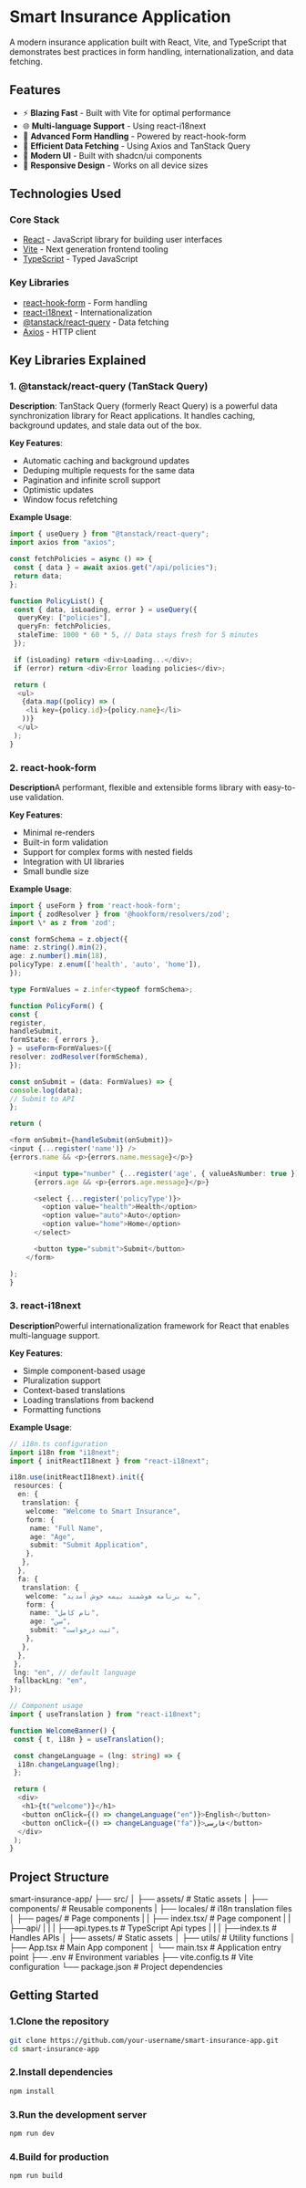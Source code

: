 # Smart Insurance Application

A modern insurance application built with React, Vite, and TypeScript that demonstrates best practices in form handling, internationalization, and data fetching.

## Features

- ⚡ **Blazing Fast** - Built with Vite for optimal performance
- 🌐 **Multi-language Support** - Using react-i18next
- 📝 **Advanced Form Handling** - Powered by react-hook-form
- 🔄 **Efficient Data Fetching** - Using Axios and TanStack Query
- 🎨 **Modern UI** - Built with shadcn/ui components
- 📱 **Responsive Design** - Works on all device sizes

## Technologies Used

### Core Stack

- [React](https://react.dev/) - JavaScript library for building user interfaces
- [Vite](https://vitejs.dev/) - Next generation frontend tooling
- [TypeScript](https://www.typescriptlang.org/) - Typed JavaScript

### Key Libraries

- [react-hook-form](https://react-hook-form.com/) - Form handling
- [react-i18next](https://react.i18next.com/) - Internationalization
- [@tanstack/react-query](https://tanstack.com/query/latest) - Data fetching
- [Axios](https://axios-http.com/) - HTTP client

## Key Libraries Explained

### 1. @tanstack/react-query (TanStack Query)

**Description**: TanStack Query (formerly React Query) is a powerful data synchronization library for React applications. It handles caching, background updates, and stale data out of the box.

**Key Features**:

- Automatic caching and background updates
- Deduping multiple requests for the same data
- Pagination and infinite scroll support
- Optimistic updates
- Window focus refetching

**Example Usage**:

```typescript
import { useQuery } from "@tanstack/react-query";
import axios from "axios";

const fetchPolicies = async () => {
 const { data } = await axios.get("/api/policies");
 return data;
};

function PolicyList() {
 const { data, isLoading, error } = useQuery({
  queryKey: ["policies"],
  queryFn: fetchPolicies,
  staleTime: 1000 * 60 * 5, // Data stays fresh for 5 minutes
 });

 if (isLoading) return <div>Loading...</div>;
 if (error) return <div>Error loading policies</div>;

 return (
  <ul>
   {data.map((policy) => (
    <li key={policy.id}>{policy.name}</li>
   ))}
  </ul>
 );
}
```

### 2. react-hook-form

**Description**A performant, flexible and extensible forms library with easy-to-use validation.

**Key Features**:

- Minimal re-renders
- Built-in form validation
- Support for complex forms with nested fields
- Integration with UI libraries
- Small bundle size

**Example Usage**:

```typescript
import { useForm } from 'react-hook-form';
import { zodResolver } from '@hookform/resolvers/zod';
import \* as z from 'zod';

const formSchema = z.object({
name: z.string().min(2),
age: z.number().min(18),
policyType: z.enum(['health', 'auto', 'home']),
});

type FormValues = z.infer<typeof formSchema>;

function PolicyForm() {
const {
register,
handleSubmit,
formState: { errors },
} = useForm<FormValues>({
resolver: zodResolver(formSchema),
});

const onSubmit = (data: FormValues) => {
console.log(data);
// Submit to API
};

return (

<form onSubmit={handleSubmit(onSubmit)}>
<input {...register('name')} />
{errors.name && <p>{errors.name.message}</p>}

      <input type="number" {...register('age', { valueAsNumber: true })} />
      {errors.age && <p>{errors.age.message}</p>}

      <select {...register('policyType')}>
        <option value="health">Health</option>
        <option value="auto">Auto</option>
        <option value="home">Home</option>
      </select>

      <button type="submit">Submit</button>
    </form>

);
}
```

### 3. react-i18next

**Description**Powerful internationalization framework for React that enables multi-language support.

**Key Features**:

- Simple component-based usage
- Pluralization support
- Context-based translations
- Loading translations from backend
- Formatting functions

**Example Usage**:

```typescript
// i18n.ts configuration
import i18n from "i18next";
import { initReactI18next } from "react-i18next";

i18n.use(initReactI18next).init({
 resources: {
  en: {
   translation: {
    welcome: "Welcome to Smart Insurance",
    form: {
     name: "Full Name",
     age: "Age",
     submit: "Submit Application",
    },
   },
  },
  fa: {
   translation: {
    welcome: "به برنامه هوشمند بیمه خوش آمدید",
    form: {
     name: "نام کامل",
     age: "سن",
     submit: "ثبت درخواست",
    },
   },
  },
 },
 lng: "en", // default language
 fallbackLng: "en",
});

// Component usage
import { useTranslation } from "react-i18next";

function WelcomeBanner() {
 const { t, i18n } = useTranslation();

 const changeLanguage = (lng: string) => {
  i18n.changeLanguage(lng);
 };

 return (
  <div>
   <h1>{t("welcome")}</h1>
   <button onClick={() => changeLanguage("en")}>English</button>
   <button onClick={() => changeLanguage("fa")}>فارسی</button>
  </div>
 );
}
```

## Project Structure

smart-insurance-app/
├── src/
│ ├── assets/ # Static assets
│ ├── components/ # Reusable components
| ├── locales/ # i18n translation files
│ ├── pages/ # Page components
| | ├── index.tsx/ # Page component
| | ├──api/
| | | ├──api.types.ts # TypeScript Api types
| | | ├──index.ts # Handles APIs
│ ├── assets/ # Static assets
│ ├── utils/ # Utility functions
│ ├── App.tsx # Main App component
│ └── main.tsx # Application entry point
├── .env # Environment variables
├── vite.config.ts # Vite configuration
└── package.json # Project dependencies

## Getting Started

### 1.Clone the repository

```bash
git clone https://github.com/your-username/smart-insurance-app.git
cd smart-insurance-app
```

### 2.Install dependencies

```bash
npm install
```

### 3.Run the development server

```bash
npm run dev
```

### 4.Build for production

```bash
npm run build
```
